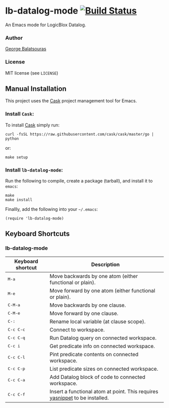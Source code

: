 # lb-datalog-mode [![Build Status](https://secure.travis-ci.org/gbalats/lb-datalog-mode.png)](http://travis-ci.org/gbalats/lb-datalog-mode)


An Emacs mode for LogicBlox Datalog.

### Author
[George Balatsouras](mailto:gbalats@di.uoa.gr)

### License
MIT license (see `LICENSE`)


Manual Installation
-------------------

This project uses the [Cask][cask] project management tool for Emacs.


### Install `Cask`:

To install [Cask][cask] simply run:

    curl -fsSL https://raw.githubusercontent.com/cask/cask/master/go | python

or:

    make setup


### Install `lb-datalog-mode`:

Run the following to compile, create a package (tarball), and install
it to `emacs`:

    make
    make install

Finallly, add the following into your `~/.emacs`:

    (require 'lb-datalog-mode)


Keyboard Shortcuts
------------------

### lb-datalog-mode

Keyboard shortcut        | Description
-------------------------|-------------------------------
<kbd>M-a</kbd>           | Move backwards by one atom  (either functional or plain).
<kbd>M-e</kbd>           | Move forward by one atom (either functional or plain).
<kbd>C-M-a</kbd>         | Move backwards by one clause.
<kbd>C-M-e</kbd>         | Move forward by one clause.
<kbd>C-:</kbd>           | Rename local variable (at clause scope).
<kbd>C-c C-c</kbd>       | Connect to workspace.
<kbd>C-c C-q</kbd>       | Run Datalog query on connected workspace.
<kbd>C-c i</kbd>         | Get predicate info on connected workspace.
<kbd>C-c C-l</kbd>       | Pint predicate contents on connected workspace.
<kbd>C-c C-p</kbd>       | List predicate sizes on connected workspace.
<kbd>C-c C-a</kbd>       | Add Datalog block of code to connected workspace.
<kbd>C-c C-f</kbd>       | Insert a functional atom at point. This requires [yasnippet][yasnippet] to be installed.


[yasnippet]: https://github.com/capitaomorte/yasnippet/
[cask]: https://github.com/cask/cask
